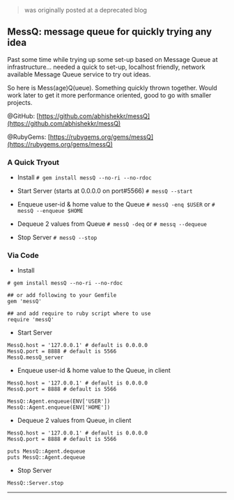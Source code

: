 > was originally posted at a deprecated blog

## MessQ: message queue for quickly trying any idea

Past some time while trying up some set-up based on Message Queue at infrastructure... needed a quick to set-up, localhost friendly, network available Message Queue service to try out ideas.

So here is Mess(age)Q(ueue). Something quickly thrown together. Would work later to get it more performance oriented, good to go with smaller projects.

@GitHub: [https://github.com/abhishekkr/messQ](https://github.com/abhishekkr/messQ)

@RubyGems: [https://rubygems.org/gems/messQ](https://rubygems.org/gems/messQ)


### A Quick Tryout

* Install `# gem install messQ --no-ri --no-rdoc`

* Start Server (starts at 0.0.0.0 on port#5566) `# messQ --start`

* Enqueue user-id & home value to the Queue `# messQ -enq $USER` or `# messQ --enqueue $HOME`

* Dequeue 2 values from Queue `# messQ -deq` or `# messq --dequeue`

* Stop Server `# messQ --stop`


### Via Code

* Install

```
# gem install messQ --no-ri --no-rdoc

## or add following to your Gemfile
gem 'messQ'

## and add require to ruby script where to use
require 'messQ'
```


* Start Server

```
MessQ.host = '127.0.0.1' # default is 0.0.0.0
MessQ.port = 8888 # default is 5566
MessQ.messQ_server
```

* Enqueue user-id & home value to the Queue, in client

```
MessQ.host = '127.0.0.1' # default is 0.0.0.0
MessQ.port = 8888 # default is 5566

MessQ::Agent.enqueue(ENV['USER'])
MessQ::Agent.enqueue(ENV['HOME'])
```

* Dequeue 2 values from Queue, in client

```
MessQ.host = '127.0.0.1' # default is 0.0.0.0
MessQ.port = 8888 # default is 5566

puts MessQ::Agent.dequeue
puts MessQ::Agent.dequeue
```


* Stop Server

```
MessQ::Server.stop
```

---
